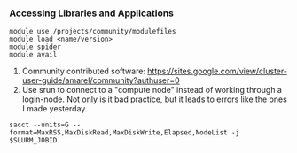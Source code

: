 ### Accessing Libraries and Applications

```terminal
module use /projects/community/modulefiles
module load <name/version>
module spider
module avail
```

1. Community contributed software: https://sites.google.com/view/cluster-user-guide/amarel/community?authuser=0
2. Use srun to connect to a "compute node" instead of working through a login-node. Not only is it bad  practice, but it leads to errors like the ones I made yesterday.

```terminal
sacct --units=G --format=MaxRSS,MaxDiskRead,MaxDiskWrite,Elapsed,NodeList -j $SLURM_JOBID
```